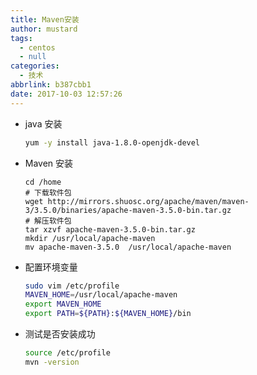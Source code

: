 ```yaml
---
title: Maven安装
author: mustard
tags:
  - centos
  - null
categories:
  - 技术
abbrlink: b387cbb1
date: 2017-10-03 12:57:26
---
```


* java 安装

  ```bash
  yum -y install java-1.8.0-openjdk-devel
  ```

* Maven 安装

  ```shell
  cd /home
  # 下载软件包
  wget http://mirrors.shuosc.org/apache/maven/maven-3/3.5.0/binaries/apache-maven-3.5.0-bin.tar.gz
  # 解压软件包
  tar xzvf apache-maven-3.5.0-bin.tar.gz
  mkdir /usr/local/apache-maven
  mv apache-maven-3.5.0  /usr/local/apache-maven
  ```

* 配置环境变量

  ```bash
  sudo vim /etc/profile
  MAVEN_HOME=/usr/local/apache-maven
  export MAVEN_HOME
  export PATH=${PATH}:${MAVEN_HOME}/bin
  ```

* 测试是否安装成功

  ```bash
  source /etc/profile
  mvn -version
  ```

  ​